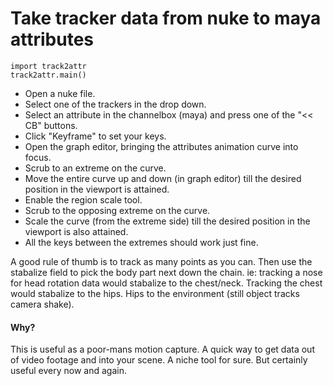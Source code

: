 # Take tracker data from nuke to maya attributes

    import track2attr
    track2attr.main()
    
* Open a nuke file.
* Select one of the trackers in the drop down.
* Select an attribute in the channelbox (maya) and press one of the "<< CB" buttons.
* Click "Keyframe" to set your keys.
* Open the graph editor, bringing the attributes animation curve into focus.
* Scrub to an extreme on the curve.
* Move the entire curve up and down (in graph editor) till the desired position in the viewport is attained.
* Enable the region scale tool.
* Scrub to the opposing extreme on the curve.
* Scale the curve (from the extreme side) till the desired position in the viewport is also attained.
* All the keys between the extremes should work just fine.

A good rule of thumb is to track as many points as you can. Then use the stabalize field to pick the body part next down the chain. ie: tracking a nose for head rotation data would stabalize to the chest/neck. Tracking the chest would stabalize to the hips. Hips to the environment (still object tracks camera shake).

#### Why?

This is useful as a poor-mans motion capture. A quick way to get data out of video footage and into your scene. A niche tool for sure. But certainly useful every now and again.
